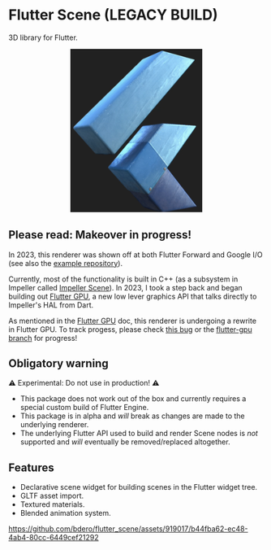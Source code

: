 # Flutter Scene (LEGACY BUILD)

3D library for Flutter.

<p align="center">
  <img width="260" src="screenshots/flutter_scene_logo.png">
</p>

## **Please read:** Makeover in progress!

In 2023, this renderer was shown off at both Flutter Forward and Google I/O (see also the [example repository](https://github.com/bdero/flutter-scene-example)).

Currently, most of the functionality is built in C++ (as a subsystem in Impeller called [Impeller Scene](https://github.com/flutter/flutter/wiki/Impeller-Scene)). In 2023, I took a step back and began building out [Flutter GPU](https://github.com/flutter/flutter/wiki/Flutter-GPU), a new low lever graphics API that talks directly to Impeller's HAL from Dart.

As mentioned in the [Flutter GPU](https://docs.google.com/document/d/1Sh1BAC5c_kkuMVreo7ymBzPoMzb7lamZRPsI7GBXv5M/edit?resourcekey=0-5w8u2V-LS41tCHeoE8bDTQ&tab=t.0#heading=h.z9epe5gif3dw) doc, this renderer is undergoing a rewrite in Flutter GPU. To track progess, please check [this bug](https://github.com/bdero/flutter_scene/issues/1) or the [flutter-gpu branch](https://github.com/bdero/flutter_scene/compare/flutter-gpu) for progress!


## Obligatory warning

⚠️ Experimental: Do not use in production! ⚠️

* This package does not work out of the box and currently requires a special custom build of Flutter Engine.
* This package is in alpha and _will_ break as changes are made to the underlying renderer.
* The underlying Flutter API used to build and render Scene nodes is _not_ supported and _will_ eventually be removed/replaced altogether.

## Features

* Declarative scene widget for building scenes in the Flutter widget tree.
* GLTF asset import.
* Textured materials.
* Blended animation system.

https://github.com/bdero/flutter_scene/assets/919017/b44fba62-ec48-4ab4-80cc-6449cef21292
